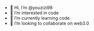 - 👋 Hi, I’m @youzizi98
- 👀 I’m interested in code
- 🌱 I’m currently learning code
- 💞️ I’m looking to collaborate on web3.0


<!---
youzizi98/youzizi98 is a ✨ special ✨ repository because its `README.md` (this file) appears on your GitHub profile.
You can click the Preview link to take a look at your changes.
--->
